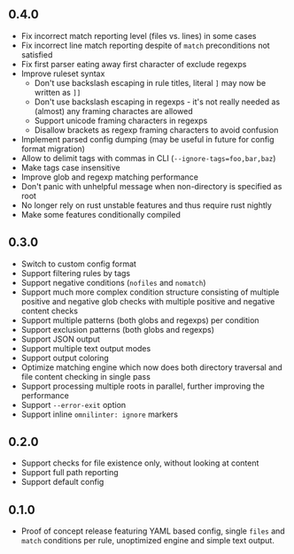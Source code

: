 ## 0.4.0

- Fix incorrect match reporting level (files vs. lines) in some cases
- Fix incorrect line match reporting despite of `match` preconditions not
  satisfied
- Fix first parser eating away first character of exclude regexps
- Improve ruleset syntax
  - Don't use backslash escaping in rule titles, literal `]` may now be
    written as `]]`
  - Don't use backslash escaping in regexps - it's not really needed as
    (almost) any framing charactes are allowed
  - Support unicode framing characters in regexps
  - Disallow brackets as regexp framing characters to avoid confusion
- Implement parsed config dumping (may be useful in future for config
  format migration)
- Allow to delimit tags with commas in CLI (`--ignore-tags=foo,bar,baz`)
- Make tags case insensitive
- Improve glob and regexp matching performance
- Don't panic with unhelpful message when non-directory is specified as root
- No longer rely on rust unstable features and thus require rust nightly
- Make some features conditionally compiled

## 0.3.0

- Switch to custom config format
- Support filtering rules by tags
- Support negative conditions (`nofiles` and `nomatch`)
- Support much more complex condition structure consisting of multiple
  positive and negative glob checks with multiple positive and negative
  content checks
- Support multiple patterns (both globs and regexps) per condition
- Support exclusion patterns (both globs and regexps)
- Support JSON output
- Support multiple text output modes
- Support output coloring
- Optimize matching engine which now does both directory traversal
  and file content checking in single pass
- Support processing multiple roots in parallel, further improving the
  performance
- Support `--error-exit` option
- Support inline `omnilinter: ignore` markers

## 0.2.0

- Support checks for file existence only, without looking at content
- Support full path reporting
- Support default config

## 0.1.0

- Proof of concept release featuring YAML based config, single `files`
  and `match` conditions per rule, unoptimized engine and simple text
  output.
